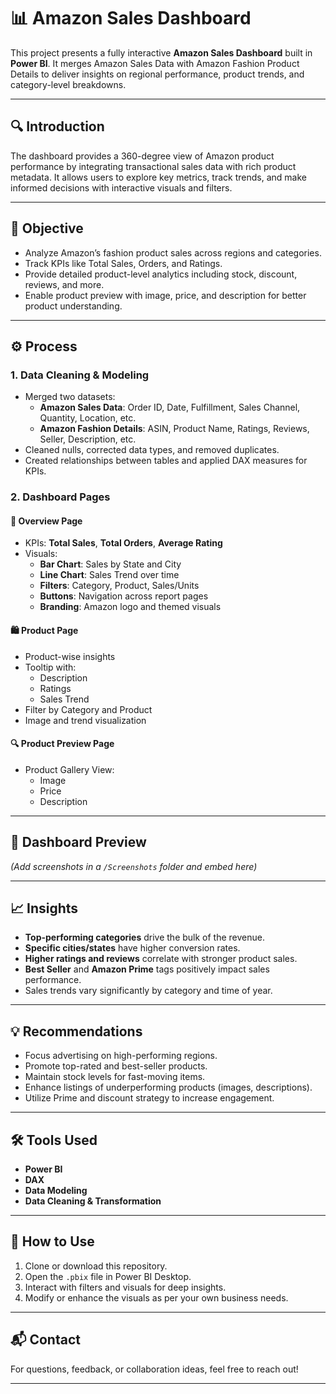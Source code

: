 # 📊 Amazon Sales Dashboard

This project presents a fully interactive **Amazon Sales Dashboard** built in **Power BI**. It merges Amazon Sales Data with Amazon Fashion Product Details to deliver insights on regional performance, product trends, and category-level breakdowns.

---

## 🔍 Introduction

The dashboard provides a 360-degree view of Amazon product performance by integrating transactional sales data with rich product metadata. It allows users to explore key metrics, track trends, and make informed decisions with interactive visuals and filters.

---

## 🎯 Objective

- Analyze Amazon’s fashion product sales across regions and categories.
- Track KPIs like Total Sales, Orders, and Ratings.
- Provide detailed product-level analytics including stock, discount, reviews, and more.
- Enable product preview with image, price, and description for better product understanding.

---

## ⚙️ Process

### 1. **Data Cleaning & Modeling**
- Merged two datasets:
  - **Amazon Sales Data**: Order ID, Date, Fulfillment, Sales Channel, Quantity, Location, etc.
  - **Amazon Fashion Details**: ASIN, Product Name, Ratings, Reviews, Seller, Description, etc.
- Cleaned nulls, corrected data types, and removed duplicates.
- Created relationships between tables and applied DAX measures for KPIs.

### 2. **Dashboard Pages**

#### 📌 Overview Page
- KPIs: **Total Sales**, **Total Orders**, **Average Rating**
- Visuals:
  - **Bar Chart**: Sales by State and City
  - **Line Chart**: Sales Trend over time
  - **Filters**: Category, Product, Sales/Units
  - **Buttons**: Navigation across report pages
  - **Branding**: Amazon logo and themed visuals

#### 🛍️ Product Page
- Product-wise insights
- Tooltip with:
  - Description
  - Ratings
  - Sales Trend
- Filter by Category and Product
- Image and trend visualization

#### 🔍 Product Preview Page
- Product Gallery View:
  - Image
  - Price
  - Description

---
## 📸 Dashboard Preview

*(Add screenshots in a `/Screenshots` folder and embed here)*

---

## 📈 Insights

- **Top-performing categories** drive the bulk of the revenue.
- **Specific cities/states** have higher conversion rates.
- **Higher ratings and reviews** correlate with stronger product sales.
- **Best Seller** and **Amazon Prime** tags positively impact sales performance.
- Sales trends vary significantly by category and time of year.

---

## 💡 Recommendations

- Focus advertising on high-performing regions.
- Promote top-rated and best-seller products.
- Maintain stock levels for fast-moving items.
- Enhance listings of underperforming products (images, descriptions).
- Utilize Prime and discount strategy to increase engagement.

---


## 🛠️ Tools Used

- **Power BI**
- **DAX**
- **Data Modeling**
- **Data Cleaning & Transformation**

---

## 📌 How to Use

1. Clone or download this repository.
2. Open the `.pbix` file in Power BI Desktop.
3. Interact with filters and visuals for deep insights.
4. Modify or enhance the visuals as per your own business needs.

---



## 📬 Contact

For questions, feedback, or collaboration ideas, feel free to reach out!

---

